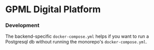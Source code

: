 # GPML Digital Platform

### Development

The backend-specific `docker-compose.yml` helps if you want to run a Postgresql db without running the monorepo's `docker-compose.yml`.
